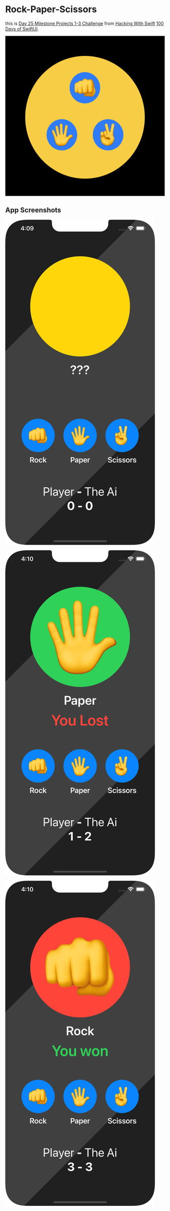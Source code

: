 # Rock-Paper-Scissors

this is <a href='https://www.hackingwithswift.com/guide/ios-swiftui/2/3/challenge'>Day 25 Milestone Projects 1-3 Challenge</a> from <a href='https://www.hackingwithswift.com/'>Hacking With Swift</a> <a href='https://www.hackingwithswift.com/100/swiftui'>100 Days of SwiftUI</a>.

![App Logo](https://github.com/YSBoomOfficial/Rock-Paper-Scissors/blob/main/Rock%20Paper%20Scissors/Assets.xcassets/app-icon.imageset/1024.png)

## App Screenshots

![First Launch](https://github.com/YSBoomOfficial/Rock-Paper-Scissors/blob/main/Rock%20Paper%20Scissors/App%20Screenshots/First%20Launch.png)

![AI Win](https://github.com/YSBoomOfficial/Rock-Paper-Scissors/blob/main/Rock%20Paper%20Scissors/App%20Screenshots/AI%20Win.png)

![You Win](https://github.com/YSBoomOfficial/Rock-Paper-Scissors/blob/main/Rock%20Paper%20Scissors/App%20Screenshots/You%20Win.png)

